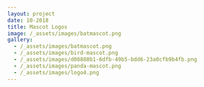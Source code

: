 ```yaml
---
layout: project
date: 10-2018
title: Mascot Logos
image: /_assets/images/batmascot.png
gallery:
  - /_assets/images/batmascot.png
  - /_assets/images/bird-mascot.png
  - /_assets/images/d08880b1-6dfb-49b5-bdd6-23a0cfb9b4fb.png
  - /_assets/images/panda-mascot.png
  - /_assets/images/logo4.png
---
```


